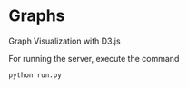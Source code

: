 # Graphs

Graph Visualization with D3.js

For running the server, execute the command

```python run.py```

